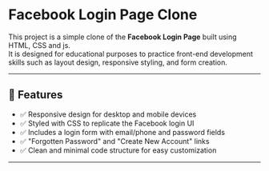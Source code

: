 # Facebook Login Page Clone

This project is a simple clone of the **Facebook Login Page** built using HTML, CSS and js.  
It is designed for educational purposes to practice front-end development skills such as layout design, responsive styling, and form creation.

---

## 📌 Features

- ✅ Responsive design for desktop and mobile devices  
- ✅ Styled with CSS to replicate the Facebook login UI  
- ✅ Includes a login form with email/phone and password fields  
- ✅ "Forgotten Password" and "Create New Account" links  
- ✅ Clean and minimal code structure for easy customization  

---
